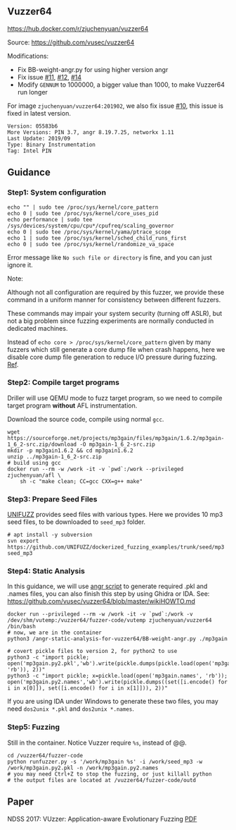## Vuzzer64

https://hub.docker.com/r/zjuchenyuan/vuzzer64

Source: https://github.com/vusec/vuzzer64

Modifications:

- Fix BB-weight-angr.py for using higher version angr
- Fix issue [#11](https://github.com/vusec/vuzzer64/issues/11), [#12](https://github.com/vusec/vuzzer64/issues/12), [#14](https://github.com/vusec/vuzzer64/issues/14)
- Modify `GENNUM` to 1000000, a bigger value than 1000, to make Vuzzer64 run longer

For image `zjuchenyuan/vuzzer64:201902`, we also fix issue [#10](https://github.com/vusec/vuzzer64/issues/10), this issue is fixed in latest version.

```
Version: 05583b6
More Versions: PIN 3.7, angr 8.19.7.25, networkx 1.11
Last Update: 2019/09
Type: Binary Instrumentation
Tag: Intel PIN
```

## Guidance

### Step1: System configuration

```
echo "" | sudo tee /proc/sys/kernel/core_pattern
echo 0 | sudo tee /proc/sys/kernel/core_uses_pid
echo performance | sudo tee /sys/devices/system/cpu/cpu*/cpufreq/scaling_governor
echo 0 | sudo tee /proc/sys/kernel/yama/ptrace_scope
echo 1 | sudo tee /proc/sys/kernel/sched_child_runs_first
echo 0 | sudo tee /proc/sys/kernel/randomize_va_space
```

Error message like `No such file or directory` is fine, and you can just ignore it.

Note: 

Although not all configuration are required by this fuzzer, we provide these command in a uniform manner for consistency between different fuzzers. 

These commands may impair your system security (turning off ASLR), but not a big problem since fuzzing experiments are normally conducted in dedicated machines.

Instead of `echo core > /proc/sys/kernel/core_pattern` given by many fuzzers which still generate a core dump file when crash happens, 
here we disable core dump file generation to reduce I/O pressure during fuzzing. [Ref](http://man7.org/linux/man-pages/man5/core.5.html).


### Step2: Compile target programs

Driller will use QEMU mode to fuzz target program, so we need to compile target program **without** AFL instrumentation.

Download the source code, compile using normal `gcc`.


```
wget https://sourceforge.net/projects/mp3gain/files/mp3gain/1.6.2/mp3gain-1_6_2-src.zip/download -O mp3gain-1_6_2-src.zip
mkdir -p mp3gain1.6.2 && cd mp3gain1.6.2
unzip ../mp3gain-1_6_2-src.zip
# build using gcc
docker run --rm -w /work -it -v `pwd`:/work --privileged zjuchenyuan/afl \
    sh -c "make clean; CC=gcc CXX=g++ make"
```

### Step3: Prepare Seed Files

[UNIFUZZ](https://github.com/UNIFUZZ/seeds) provides seed files with various types. Here we provides 10 mp3 seed files, to be downloaded to `seed_mp3` folder.

```
# apt install -y subversion
svn export https://github.com/UNIFUZZ/dockerized_fuzzing_examples/trunk/seed/mp3 seed_mp3
```

### Step4: Static Analysis

In this guidance, we will use [angr script]() to generate required .pkl and .names files, 
you can also finish this step by using Ghidra or IDA. See: https://github.com/vusec/vuzzer64/blob/master/wikiHOWTO.md

```
docker run --privileged --rm -w /work -it -v `pwd`:/work -v /dev/shm/vutemp:/vuzzer64/fuzzer-code/vutemp zjuchenyuan/vuzzer64 /bin/bash
# now, we are in the container
python3 /angr-static-analysis-for-vuzzer64/BB-weight-angr.py ./mp3gain

# covert pickle files to version 2, for python2 to use
python3 -c "import pickle; open('mp3gain.py2.pkl','wb').write(pickle.dumps(pickle.load(open('mp3gain.pkl', 'rb')), 2))"
python3 -c "import pickle; x=pickle.load(open('mp3gain.names', 'rb')); open('mp3gain.py2.names','wb').write(pickle.dumps((set([i.encode() for i in x[0]]), set([i.encode() for i in x[1]])), 2))"
```

If you are using IDA under Windows to generate these two files, you may need `dos2unix *.pkl` and `dos2unix *.names`.

### Step5: Fuzzing

Still in the container. Notice Vuzzer require `%s`, instead of @@.

```
cd /vuzzer64/fuzzer-code
python runfuzzer.py -s '/work/mp3gain %s' -i /work/seed_mp3 -w /work/mp3gain.py2.pkl -n /work/mp3gain.py2.names 
# you may need Ctrl+Z to stop the fuzzing, or just killall python
# the output files are located at /vuzzer64/fuzzer-code/outd
```

## Paper

NDSS 2017: VUzzer: Application-aware Evolutionary Fuzzing [PDF](https://www.cs.vu.nl/~giuffrida/papers/vuzzer-ndss-2017.pdf)